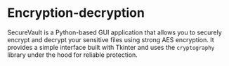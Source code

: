 # Encryption-decryption
SecureVault is a Python-based GUI application that allows you to securely encrypt and decrypt your sensitive files using strong AES encryption. It provides a simple interface built with Tkinter and uses the `cryptography` library under the hood for reliable protection.
